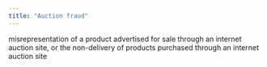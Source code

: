 ```yaml
---
title: "Auction fraud"
---
```

misrepresentation of a product advertised for sale through an internet auction site, or the non-delivery of products purchased through an internet auction site

